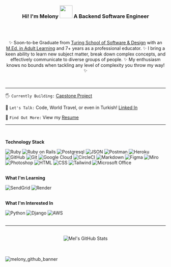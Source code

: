 <h3 align="center">Hi! I'm Melony <img src="https://media.giphy.com/media/v1.Y2lkPTc5MGI3NjExOGQzYjI0ZDBjNzMzYzg4MWYyZGI4OTRjNjQyNDYxNWY3Nzc1ODEwNCZlcD12MV9pbnRlcm5hbF9naWZzX2dpZklkJmN0PXM/LreyUiYrkrMieDfCcy/giphy.gif" width="40"> A Backend Software Engineer</h3>
<br><br>

<div align="center">
  
✨ Soon-to-be Graduate from [Turing School of Software & Design](https://turing.edu/) with an [M.Ed. in Adult Learning](https://www.ubc.ca/) and 7+ years as a professional educator. ✨ I bring a keen ability to learn new subject matter, break down complex concepts, and effectively communicate to diverse groups of people. ✨ My enthusiasm knows no bounds when tackling any level of complexity you throw my way! ✨
</div><br>

---
    
 🖐️ `Currently Building:` [Capstone Project](https://mod4.turing.edu/projects/capstone/) 
    
 🤘 `Let's Talk:` Code, World Travel, or even in Turkish! [Linked In](https://www.linkedin.com/in/melony-erin-franchini/)
    
 🤙 `Find Out More:` View my [Resume](https://github.com/MelTravelz/MelTravelz/blob/main/Melony_Erin_Franchini_Resume.pdf)
<br>

---
<br>

**Technology Stack**
  
  ![Ruby](https://img.shields.io/badge/Ruby-CC0000?style=for-the-badge&logo=ruby&logoColor=white)
  ![Ruby on Rails](https://img.shields.io/badge/Ruby_on_Rails-CC0000?style=for-the-badge&logo=ruby-on-rails&logoColor=white)
  ![Postgresql](https://img.shields.io/badge/PostgreSQL-316192?style=for-the-badge&logo=postgresql&logoColor=white)
  ![JSON](https://img.shields.io/badge/json-FF69B4?style=for-the-badge&logo=json&logoColor=white)
  ![Postman](https://img.shields.io/badge/Postman-FF6C37?style=for-the-badge&logo=postman&logoColor=white)
  ![Heroku](https://img.shields.io/badge/Heroku-430098?style=for-the-badge&logo=heroku&logoColor=white)
  ![GitHub](https://img.shields.io/badge/github-FFDD67.svg?style=for-the-badge&logo=github&logoColor=black)
  ![Git](https://img.shields.io/badge/git-4B0082.svg?style=for-the-badge&logo=git&logoColor=white)
  ![Google Cloud](https://img.shields.io/badge/Google_Cloud-4285F4?style=for-the-badge&logo=google-cloud&logoColor=white)
  ![CircleCI](https://img.shields.io/badge/circleci-343434?style=for-the-badge&logo=circleci&logoColor=white) 
  ![Markdown](https://img.shields.io/badge/markdown-%237B2C9F.svg?style=for-the-badge&logo=markdown&logoColor=white)
  ![Figma](https://img.shields.io/badge/Figma-F24E1E?style=for-the-badge&logo=figma&logoColor=white)
  ![Miro](https://img.shields.io/badge/Miro-F7C922?style=for-the-badge&logo=Miro&logoColor=050036)
  ![Photoshop](https://img.shields.io/badge/Photoshop-326CE5?style=for-the-badge&logo=Adobe%20Photoshop&logoColor=white) 
  ![HTML](https://img.shields.io/badge/HTML5-7d3cff?style=for-the-badge&logo=html5&logoColor=white)
  ![CSS](https://img.shields.io/badge/CSS3-1572B6?style=for-the-badge&logo=css3&logoColor=white)
  ![Tailwind](https://img.shields.io/badge/Tailwind_CSS-38B2AC?style=for-the-badge&logo=tailwind-css&logoColor=white)
  ![Microsoft Office](https://img.shields.io/badge/Office_365-DD0031?style=for-the-badge&logo=microsoft-office&logoColor=white)
<br><br>

**What I'm Learning**

  ![SendGrid](https://img.shields.io/badge/Twilio-F22F46?style=for-the-badge&logo=Twilio&logoColor=white)
  ![Render](https://img.shields.io/badge/Render-46E3B7?style=for-the-badge&logo=render&logoColor=white)
<br><br>
  
**What I'm Interested In**

  ![Python](https://img.shields.io/badge/Python-3776AB?style=for-the-badge&logo=python&logoColor=white)
  ![Django](https://img.shields.io/badge/Django-092E20?style=for-the-badge&logo=django&logoColor=green)
  ![AWS](https://img.shields.io/badge/Amazon_AWS-FF9900?style=for-the-badge&logo=amazonaws&logoColor=white)
<br><br>

---

<br>

<div align='center'>
  <img src='https://github-readme-stats.vercel.app/api?username=meltravelz&show_icons=true&theme=radical' alt="Mel's GitHub Stats">
</div>
<br><br>

<a align="center">![melony_github_banner](https://user-images.githubusercontent.com/116964982/235414401-beab9ac7-31b8-486c-88dd-1c35db39ea43.png)</a>
<br><br>

<!-- <div align="center">
  <img src="https://github-readme-stats.vercel.app/api?username=meltravelz&show_icons=true&theme=tokyonight">
  <img src='https://github-readme-stats.vercel.app/api/top-langs/?username=meltravelz&layout=compact&theme=radical' alt="Mel's Top Languages" height='200'>
</div> -->

<!-- ![Terminal](https://img.shields.io/badge/Terminal-3CB371?style=for-the-badge&logo=gnu-bash&logoColor=white) -->
<!-- ![Render](https://img.shields.io/badge/Render-46E3B7?style=for-the-badge&logo=render&logoColor=white) -->
